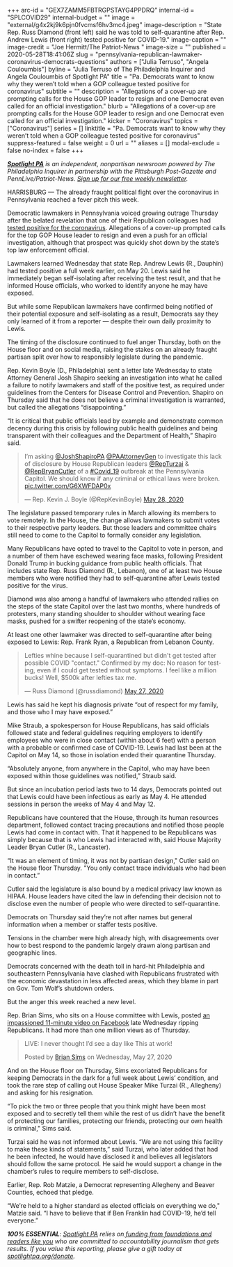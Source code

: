 +++
arc-id = "GEX7ZAMM5FBTRGPSTAYG4PPDRQ"
internal-id = "SPLCOVID29"
internal-budget = ""
image = "external/g4x2kj9k6pjn0fvcmsf6hv3mc4.jpeg"
image-description = "State Rep. Russ Diamond (front left) said he was told to self-quarantine after Rep. Andrew Lewis (front right) tested positive for COVID-19."
image-caption = ""
image-credit = "Joe Hermitt/The Patriot-News "
image-size = ""
published = 2020-05-28T18:41:06Z
slug = "pennsylvania-republican-lawmaker-coronavirus-democrats-questions"
authors = ["Julia Terruso", "Angela Couloumbis"]
byline = "Julia Terruso of The Philadelphia Inquirer and Angela Couloumbis of Spotlight PA"
title = "Pa. Democrats want to know why they weren’t told when a GOP colleague tested positive for coronavirus"
subtitle = ""
description = "Allegations of a cover-up are prompting calls for the House GOP leader to resign and one Democrat even called for an official investigation."
blurb = "Allegations of a cover-up are prompting calls for the House GOP leader to resign and one Democrat even called for an official investigation."
kicker = "Coronavirus"
topics = ["Coronavirus"]
series = []
linktitle = "Pa. Democrats want to know why they weren’t told when a GOP colleague tested positive for coronavirus"
suppress-featured = false
weight = 0
url = ""
aliases = []
modal-exclude = false
no-index = false
+++

<a href="https://www.spotlightpa.org/"><i><b>Spotlight PA</b></i></a><i> is an independent, nonpartisan newsroom powered by The Philadelphia Inquirer in partnership with the Pittsburgh Post-Gazette and PennLive/Patriot-News. </i><a href="https://www.spotlightpa.org/newsletters"><i>Sign up for our free weekly newsletter</i></a><i>.</i>

HARRISBURG — The already fraught political fight over the coronavirus in Pennsylvania reached a fever pitch this week.

Democratic lawmakers in Pennsylvania voiced growing outrage Thursday after the belated revelation that one of their Republican colleagues had <a href="https://www.inquirer.com/news/spl/pennsylvania-legislator-positive-coronavirus-20200527.html">tested positive for the coronavirus</a>. Allegations of a cover-up prompted calls for the top GOP House leader to resign and even a push for an official investigation, although that prospect was quickly shot down by the state’s top law enforcement official.

Lawmakers learned Wednesday that state Rep. Andrew Lewis (R., Dauphin) had tested positive a full week earlier, on May 20. Lewis said he immediately began self-isolating after receiving the test result, and that he informed House officials, who worked to identify anyone he may have exposed.

But while some Republican lawmakers have confirmed being notified of their potential exposure and self-isolating as a result, Democrats say they only learned of it from a reporter — despite their own daily proximity to Lewis.

<script src="https://www.spotlightpa.org/embed.js" async></script><div data-spl-embed-version="1" data-spl-src="https://www.spotlightpa.org/embeds/donate/"></div>


The timing of the disclosure continued to fuel anger Thursday, both on the House floor and on social media, raising the stakes on an already fraught partisan split over how to responsibly legislate during the pandemic.

Rep. Kevin Boyle (D., Philadelphia) sent a letter late Wednesday to state Attorney General Josh Shapiro seeking an investigation into what he called a failure to notify lawmakers and staff of the positive test, as required under guidelines from the Centers for Disease Control and Prevention. Shapiro on Thursday said that he does not believe a criminal investigation is warranted, but called the allegations “disappointing.”

“It is critical that public officials lead by example and demonstrate common decency during this crisis by following public health guidelines and being transparent with their colleagues and the Department of Health,” Shapiro said.

<blockquote class="twitter-tweet"><p lang="en" dir="ltr">I’m asking <a href="https://twitter.com/JoshShapiroPA?ref_src=twsrc%5Etfw">@JoshShapiroPA</a> <a href="https://twitter.com/PAAttorneyGen?ref_src=twsrc%5Etfw">@PAAttorneyGen</a> to investigate this lack of disclosure by House Republican leaders <a href="https://twitter.com/RepTurzai?ref_src=twsrc%5Etfw">@RepTurzai</a> &amp; <a href="https://twitter.com/RepBryanCutler?ref_src=twsrc%5Etfw">@RepBryanCutler</a> of a <a href="https://twitter.com/hashtag/Covid_19?src=hash&amp;ref_src=twsrc%5Etfw">#Covid_19</a> outbreak at the Pennsylvania Capitol. We should know if any criminal or ethical laws were broken. <a href="https://t.co/G6XWFDAP0x">pic.twitter.com/G6XWFDAP0x</a></p>&mdash; Rep. Kevin J. Boyle (@RepKevinBoyle) <a href="https://twitter.com/RepKevinBoyle/status/1265838235189731330?ref_src=twsrc%5Etfw">May 28, 2020</a></blockquote>
<script async src="https://platform.twitter.com/widgets.js" charset="utf-8"></script>


The legislature passed temporary rules in March allowing its members to vote remotely. In the House, the change allows lawmakers to submit votes to their respective party leaders. But those leaders and committee chairs still need to come to the Capitol to formally consider any legislation.

Many Republicans have opted to travel to the Capitol to vote in person, and a number of them have eschewed wearing face masks, following President Donald Trump in bucking guidance from public health officials. That includes state Rep. Russ Diamond (R., Lebanon), one of at least two House members who were notified they had to self-quarantine after Lewis tested positive for the virus.

Diamond was also among a handful of lawmakers who attended rallies on the steps of the state Capitol over the last two months, where hundreds of protesters, many standing shoulder to shoulder without wearing face masks, pushed for a swifter reopening of the state’s economy.

At least one other lawmaker was directed to self-quarantine after being exposed to Lewis: Rep. Frank Ryan, a Republican from Lebanon County.

<blockquote class="twitter-tweet"><p lang="en" dir="ltr">Lefties whine because I self-quarantined but didn&#39;t get tested after possible COVID &quot;contact.&quot; Confirmed by my doc: No reason for testing, even if I could get tested without symptoms. I feel like a million bucks! Well, $500k after lefties tax me.</p>&mdash; Russ Diamond (@russdiamond) <a href="https://twitter.com/russdiamond/status/1265784357681315840?ref_src=twsrc%5Etfw">May 27, 2020</a></blockquote>
<script async src="https://platform.twitter.com/widgets.js" charset="utf-8"></script>


Lewis has said he kept his diagnosis private “out of respect for my family, and those who I may have exposed.”

Mike Straub, a spokesperson for House Republicans, has said officials followed state and federal guidelines requiring employers to identify employees who were in close contact (within about 6 feet) with a person with a probable or confirmed case of COVID-19. Lewis had last been at the Capitol on May 14, so those in isolation ended their quarantine Thursday.

“Absolutely anyone, from anywhere in the Capitol, who may have been exposed within those guidelines was notified,” Straub said.

But since an incubation period lasts two to 14 days, Democrats pointed out that Lewis could have been infectious as early as May 4. He attended sessions in person the weeks of May 4 and May 12.

Republicans have countered that the House, through its human resources department, followed contact tracing precautions and notified those people Lewis had come in contact with. That it happened to be Republicans was simply because that is who Lewis had interacted with, said House Majority Leader Bryan Cutler (R., Lancaster).

“It was an element of timing, it was not by partisan design," Cutler said on the House floor Thursday. "You only contact trace individuals who had been in contact.”

<script src="https://www.spotlightpa.org/embed.js" async></script><div data-spl-embed-version="1" data-spl-src="https://www.spotlightpa.org/embeds/newsletter/"></div>


Cutler said the legislature is also bound by a medical privacy law known as HIPAA. House leaders have cited the law in defending their decision not to disclose even the number of people who were directed to self-quarantine.

Democrats on Thursday said they’re not after names but general information when a member or staffer tests positive.

Tensions in the chamber were high already high, with disagreements over how to best respond to the pandemic largely drawn along partisan and geographic lines.

Democrats concerned with the death toll in hard-hit Philadelphia and southeastern Pennsylvania have clashed with Republicans frustrated with the economic devastation in less affected areas, which they blame in part on Gov. Tom Wolf’s shutdown orders.

But the anger this week reached a new level.

Rep. Brian Sims, who sits on a House committee with Lewis, posted <a href="https://www.facebook.com/watch/live/?v=683102628927090&ref=watch_permalink">an impassioned 11-minute video on Facebook</a> late Wednesday ripping Republicans. It had more than one million views as of Thursday.

<div id="fb-root"></div>
<script async="1" defer="1" crossorigin="anonymous" src="https://connect.facebook.net/en_US/sdk.js#xfbml=1&amp;version=v7.0"></script><div class="fb-video" data-href="https://www.facebook.com/brian.k.sims/videos/683102628927090/"><blockquote cite="https://www.facebook.com/brian.k.sims/videos/683102628927090/" class="fb-xfbml-parse-ignore"><a href="https://www.facebook.com/brian.k.sims/videos/683102628927090/"></a><p>LIVE: I never thought I’d see a day like
This at work!</p>Posted by <a href="https://www.facebook.com/brian.k.sims/">Brian Sims</a> on Wednesday, May 27, 2020</blockquote></div>

And on the House floor on Thursday, Sims excoriated Republicans for keeping Democrats in the dark for a full week about Lewis’ condition, and took the rare step of calling out House Speaker Mike Turzai (R., Allegheny) and asking for his resignation.

“To pick the two or three people that you think might have been most exposed and to secretly tell them while the rest of us didn’t have the benefit of protecting our families, protecting our friends, protecting our own health is criminal," Sims said.

Turzai said he was not informed about Lewis. “We are not using this facility to make these kinds of statements,” said Turzai, who later added that had he been infected, he would have disclosed it and believes all legislators should follow the same protocol. He said he would support a change in the chamber’s rules to require members to self-disclose.

Earlier, Rep. Rob Matzie, a Democrat representing Allegheny and Beaver Counties, echoed that pledge.

“We’re held to a higher standard as elected officials on everything we do," Matzie said. “I have to believe that if Ben Franklin had COVID-19, he’d tell everyone.”

<i><b>100% ESSENTIAL</b></i><i>: </i><a href="https://www.spotlightpa.org/"><i>Spotlight PA</i></a><i> relies on</i><a href="https://www.spotlightpa.org/support"><i> funding from foundations and readers like you</i></a><i> who are committed to accountability journalism that gets results. If you value this reporting, please give a gift today at </i><a href="https://www.spotlightpa.org/donate"><i>spotlightpa.org/donate</i></a><i>.</i>

